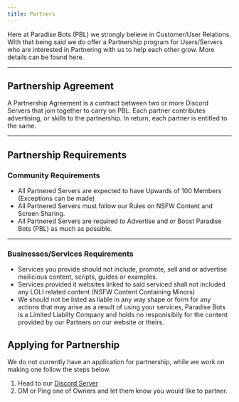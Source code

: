 ```yaml
---
title: Partners
---
```


Here at Paradise Bots (PBL) we strongly believe in Customer/User Relations. 
With that being said we do offer a Partnership program for Users/Servers who are interested in Partnering with us to help each other grow. More details can be found here.

---

## Partnership Agreement
A Partnership Agreement is a contract between two or more Discord Servers that join together to carry on PBL.
Each partner contributes advertising, or skills to the partnership. In return, each partner is entitled to the same. 

---

## Partnership Requirements

### Community Requirements
* All Partnered Servers are expected to have Upwards of 100 Members (Exceptions can be made)
* All Partnered Servers must follow our Rules on NSFW Content and Screen Sharing.
* All Partnered Servers are required to Advertise and or Boost Paradise Bots (PBL) as much as possible.

---

### Businesses/Services Requirements
* Services you provide should not include, promote, sell and or advertise mailicious content, scripts, guides or examples.
* Services provided it websites linked to said serviced shall not included any LOLI related content (NSFW Content Containing Minors)
* We should not be listed as liable in any way shape or form for any actions that may arise as a result of using your services, Paradise Bots is a Limited Liabilty Company and holds no responisibily for the content provided by our Partners on our website or theirs. 

## Applying for Partnership
We do not currently have an application for partnership, while we work on making one follow the steps below.
1. Head to our [Discord Server](https://discord.gg/PbqDufm)
 2. DM or Ping one of Owners and let them know you would like to partner.
